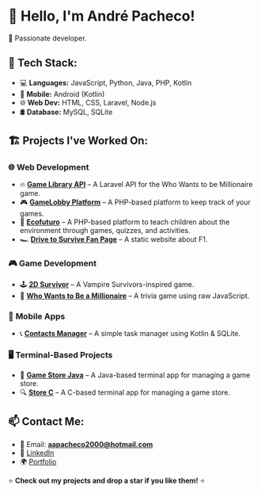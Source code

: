 # 👋 Hello, I'm André Pacheco!
🚀 Passionate developer.

## 🔧 Tech Stack:
- 💻 **Languages:** JavaScript, Python, Java, PHP, Kotlin
- 📱 **Mobile:** Android (Kotlin)
- 🌐 **Web Dev:** HTML, CSS, Laravel, Node.js
- 🛢 **Database:** MySQL, SQLite

## 🏗️ Projects I've Worked On:

### 🌐 **Web Development**
- 🔥 **[Game Library API](https://github.com/XekoJr/millionaire-api)** – A Laravel API for the Who Wants to be Millionaire game.
- 🎮 **[GameLobby Platform](https://github.com/XekoJr/gamelobby-platform)** – A PHP-based platform to keep track of your games.
- 🌱 **[Ecofuturo](https://github.com/XekoJr/ecofuturo)** – A PHP-based platform to teach children about the environment through games, quizzes, and activities.
- 🏎 **[Drive to Survive Fan Page](https://github.com/XekoJr/f1-drive-to-survive)** – A static website about F1.

### 🎮 **Game Development**
- 🕹️ **[2D Survivor](https://github.com/XekoJr/2d-survivor)** – A Vampire Survivors-inspired game.
- 🎯 **[Who Wants to Be a Millionaire](https://github.com/XekoJr/who-wants-to-be-millionaire)** – A trivia game using raw JavaScript.

### 📱 **Mobile Apps**
- 📞 **[Contacts Manager](https://github.com/XekoJr/android-apps)** – A simple task manager using Kotlin & SQLite.

### 🖥️ **Terminal-Based Projects**
- 🏪 **[Game Store Java](https://github.com/XekoJr/game-store-java)** – A Java-based terminal app for managing a game store.
- 🔍 **[Store C](https://github.com/XekoJr/store-c)** – A C-based terminal app for managing a game store.

## 📫 Contact Me:
- 📧 Email: **aapacheco2000@hotmail.com**
- 🔗 [LinkedIn](https://www.linkedin.com/in/andrepacheco11/)
- 🌍 [Portfolio](https://xekojr.github.io/portfolio/)

⭐ **Check out my projects and drop a star if you like them!** ⭐
